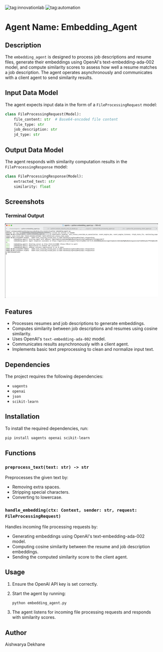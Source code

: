 ![tag:innovationlab](https://img.shields.io/badge/innovationlab-3D8BD3)
![tag:automation](https://img.shields.io/badge/automation-3D8BD3)

# Agent Name: Embedding_Agent

## Description
The `embedding_agent` is designed to process job descriptions and resume files, generate their embeddings using OpenAI's text-embedding-ada-002 model, and compute similarity scores to assess how well a resume matches a job description. The agent operates asynchronously and communicates with a client agent to send similarity results.

## Input Data Model
The agent expects input data in the form of a `FileProcessingRequest` model:

```python
class FileProcessingRequest(Model):
    file_content: str  # Base64-encoded file content
    file_type: str
    job_description: str
    jd_type: str
```

## Output Data Model
The agent responds with similarity computation results in the `FileProcessingResponse` model:

```python
class FileProcessingResponse(Model):
    extracted_text: str
    similarity: float
```
## Screenshots
### Terminal Output
![Terminal Output](./File1.png)

## Features
- Processes resumes and job descriptions to generate embeddings.
- Computes similarity between job descriptions and resumes using cosine similarity.
- Uses OpenAI's `text-embedding-ada-002` model.
- Communicates results asynchronously with a client agent.
- Implements basic text preprocessing to clean and normalize input text.

## Dependencies
The project requires the following dependencies:
- `uagents`
- `openai`
- `json`
- `scikit-learn`

## Installation
To install the required dependencies, run:

```sh
pip install uagents openai scikit-learn
```

## Functions

### `preprocess_text(text: str) -> str`
Preprocesses the given text by:
- Removing extra spaces.
- Stripping special characters.
- Converting to lowercase.

### `handle_embedding(ctx: Context, sender: str, request: FileProcessingRequest)`
Handles incoming file processing requests by:
- Generating embeddings using OpenAI's text-embedding-ada-002 model.
- Computing cosine similarity between the resume and job description embeddings.
- Sending the computed similarity score to the client agent.

## Usage
1. Ensure the OpenAI API key is set correctly.
2. Start the agent by running:

   ```sh
   python embedding_agent.py
   ```

3. The agent listens for incoming file processing requests and responds with similarity scores.

## Author
Aishwarya Dekhane

